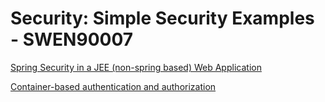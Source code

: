 # Security: Simple Security Examples - SWEN90007

[Spring Security in a JEE (non-spring based) Web Application](swen90007_security_spring/)


[Container-based authentication and authorization](SWEN90007_security_container/)
